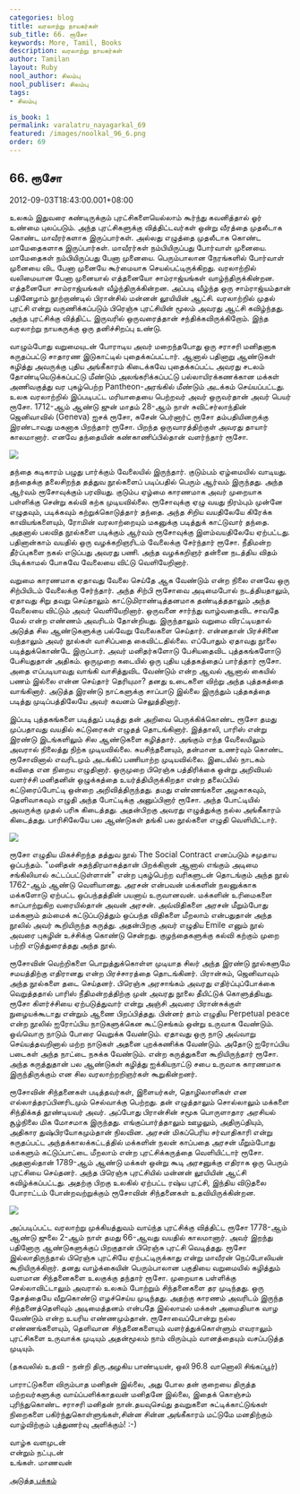```yaml
---
categories: blog
title: வரலாற்று நாயகர்கள்
sub_title: 66. ரூசோ
keywords: More, Tamil, Books
description: வரலாற்று நாயகர்கள்
author: Tamilan
layout: Ruby
nool_author: சிலம்பு
nool_publiser: சிலம்பு
tags:
- சிலம்பு

is_book: 1
permalink: varalatru_nayagarkal_69
featured: /images/noolkal_96_6.png
order: 69
---
```



## 66. ரூசோ

2012-09-03T18:43:00.001+08:00

உலகம் இதுவரை கண்டிருக்கும் புரட்சிகளையெல்லாம் கூர்ந்து கவனித்தால் ஓர் உண்மை புலப்படும். அந்த புரட்சிகளுக்கு வித்திட்டவர்கள் ஒன்று வீரத்தை முதலீடாக கொண்ட மாவீரர்களாக இருப்பார்கள். அல்லது எழுத்தை முதலீடாக கொண்ட மாமேதைகளாக இருப்பார்கள். மாவீரர்கள் நம்பியிருப்பது போர்வாள் முனையை. மாமேதைகள் நம்பியிருப்பது பேனா முனையை. பெரும்பாலான நேரங்களில் போர்வாள் முனையை விட பேனா முனையே கூர்மையாக செயல்பட்டிருக்கிறது. வரலாற்றில் வலிமையான பேனா முனையால் எத்தனையோ சாம்ராஜ்யங்கள் வாழ்ந்திருக்கின்றன. எத்தனையோ சாம்ராஜ்யங்கள் வீழ்ந்திருக்கின்றன. அப்படி வீழ்ந்த ஒரு சாம்ராஜ்யம்தான் பதினேழாம் நூற்றாண்டில் பிரான்சில் மன்னன் லூயியின் ஆட்சி. வரலாற்றில் முதல் புரட்சி என்று வருணிக்கப்படும் பிரெஞ்சு புரட்சியின் மூலம் அவரது ஆட்சி கவிழ்ந்தது. அந்த புரட்சிக்கு வித்திட்ட இருவரில் ஒருவரைத்தான் சந்திக்கவிருக்கிறோம். இந்த வரலாற்று நாயகருக்கு ஒரு தனிச்சிறப்பு உண்டு.

வாழும்போது வறுமையுடன் போராடிய அவர் மறைந்தபோது ஒரு சராசரி மனிதனாக கருதப்பட்டு சாதாரண இடுகாட்டில் புதைக்கப்பட்டார். ஆனால் பதினாறு ஆண்டுகள் கழித்து அவருக்கு புதிய அங்கீகாரம் கிடைக்கவே புதைக்கப்பட்ட அவரது சடலம் தோண்டியெடுக்கப்பட்டு மீண்டும் அலங்கரிக்கப்பட்டு பல்லாயிரக்கணக்கான மக்கள் அணிவகுத்து வர புகழ்பெற்ற Pantheon-அரங்கில் மீண்டும் அடக்கம் செய்யப்பட்டது. உலக வரலாற்றில் இப்படிபட்ட மரியாதையை பெற்றவர் அவர் ஒருவர்தான் அவர் பெயர் ரூசோ. 1712-ஆம் ஆண்டு ஜுன் மாதம் 28-ஆம் நாள் சுவிட்சர்லாந்தின் ஜெனிவாவில் (Geneva) ஐசக் ரூசோ, சுசேன் பெர்னார்ட் ரூசோ தம்பதியினருக்கு இரண்டாவது மகனாக பிறந்தார் ரூசோ. பிறந்த ஒருவாரத்திற்குள் அவரது தாயார் காலமானார். எனவே தந்தையின் கண்காணிப்பில்தான் வளர்ந்தார் ரூசோ.

![](http://2.bp.blogspot.com/-P3goWVKj9do/UEMHLkJ-MXI/AAAAAAAACL8/kgIS8K_JlT0/s320/rousseau.jpg)

தந்தை கடிகாரம் பழுது பார்க்கும் வேலையில் இருந்தார். குடும்பம் ஏழ்மையில் வாடியது. தந்தைக்கு தலைசிறந்த தத்துவ நூல்களைப் படிப்பதில் பெரும் ஆர்வம் இருந்தது. அந்த ஆர்வம் ரூசோவுக்கும் பரவியது. குடும்ப ஏழ்மை காரணமாக அவர் முறையாக பள்ளிக்கு சென்று கல்வி கற்க முடியவில்லை. ரூசோவுக்கு ஏழு வயது நிரம்பும் முன்னே எழுதவும், படிக்கவும் கற்றுக்கொடுத்தார் தந்தை. அந்த சிறிய வயதிலேயே கிரேக்க காவியங்களையும், ரோமின் வரலாற்றையும் மகனுக்கு படித்துக் காட்டுவார் தந்தை. அதனால் பலவித நூல்களை படிக்கும் ஆர்வம் ரூசோவுக்கு இளம்வயதிலேயே ஏற்பட்டது. பதினான்காம் வயதில் ஒரு வழக்கறிஞரிடம் வேலைக்கு சேர்ந்தார் ரூசோ. நீதிமன்ற தீர்ப்புகளை நகல் எடுப்பது அவரது பணி. அந்த வழக்கறிஞர் தன்னை நடத்திய விதம் பிடிக்காமல் போகவே வேலையை விட்டு வெளியேறினார்.

வறுமை காரணமாக ஏதாவது வேலை செய்தே ஆக வேண்டும் என்ற நிலை எனவே ஒரு சிற்பியிடம் வேலைக்கு சேர்ந்தார். அந்த சிற்பி ரூசோவை அடிமைபோல் நடத்தியதாலும், ஏதாவது சிறு தவறு செய்தாலும் காட்டுமிராண்டித்தனமாக தண்டித்ததாலும் அந்த வேலையை விட்டும் அவர் வெளியேறினார். ஒருவனை சார்ந்து வாழ்வதைவிட சாவதே மேல் என்ற எண்ணம் அவரிடம் தோன்றியது. இருந்தாலும் வறுமை விரட்டியதால் அடுத்த சில ஆண்டுகளுக்கு பல்வேறு வேலைகளை செய்தார். என்னதான் பிரச்சினை வந்தாலும் அவர் நூல்கள் வாசிப்பதை கைவிட்டதில்லை. எப்போதும் ஏதாவது நூலை படித்துக்கொண்டே இருப்பார். அவர் மனிதர்களோடு பேசியதைவிட புத்தகங்களோடு பேசியதுதான் அதிகம். ஒருமுறை கடையில் ஒரு புதிய புத்தகத்தைப் பார்த்தார் ரூசோ. அதை எப்படியாவது வாங்கி வாசித்துவிட வேண்டும் என்ற ஆவல் ஆனால் கையில் பணம் இல்லை என்ன செய்தார் தெரியுமா? தனது உடைகளை விற்று அந்த புத்தகத்தை வாங்கினார். அடுத்த இரண்டு நாட்களுக்கு சாப்பாடு இல்லை இருந்தும் புத்தகத்தை படித்து முடிப்பத்திலேயே அவர் கவனம் செலுத்தினார்.

இப்படி புத்தகங்களை படித்துப் படித்து தன் அறிவை பெருக்கிக்கொண்ட ரூசோ தமது முப்பதாவது வயதில் கட்டுரைகள் எழுதத் தொடங்கினார். இத்தாலி, பாரிஸ் என்று இரண்டு இடங்களிலும் சில ஆண்டுகளை கழித்தார். அங்கும் எந்த வேலையிலும் அவரால் நிலைத்து நிற்க முடியவில்லை. சுயசிந்தனையும், தன்மான உணர்வும் கொண்ட ரூசோவினால் எவரிடமும் அடங்கிப் பணியாற்ற முடியவில்லை. இடையில் நாடகம் கவிதை என நிறைய எழுதினார். ஒருமுறை பிரெஞ்சு பத்திரிக்கை ஒன்று அறிவியல் வளர்ச்சி மனிதனின் ஒழுக்கத்தை உயர்த்தியிருக்கிறதா என்ற தலைப்பில் கட்டுரைப்போட்டி ஒன்றை அறிவித்திருந்தது. தமது எண்ணங்களை அழகாகவும், தெளிவாகவும் எழுதி அந்த போட்டிக்கு அனுப்பினார் ரூசோ. அந்த போட்டியில் அவருக்கு முதல் பரிசு கிடைத்தது. அதன்பிறகு அவரது எழுத்துக்கு நல்ல அங்கீகாரம் கிடைத்தது. பாரிசிலேயே பல ஆண்டுகள் தங்கி பல நூல்களை எழுதி வெளியிட்டார்.

![](http://3.bp.blogspot.com/-9wo5iys2bKw/UEMHRw7I8uI/AAAAAAAACME/FwtC9FyGB80/s320/JJR_000.jpg)

ரூசோ எழுதிய மிகச்சிறந்த தத்துவ நூல் The Social Contract எனப்படும் சமுதாய ஒப்பந்தம். "மனிதன் சுதந்திரமாகத்தான் பிறக்கிறான் ஆனால் எங்கும் அடிமை சங்கிலியால் கட்டப்பட்டுள்ளான்" என்ற புகழ்பெற்ற வரிகளுடன் தொடங்கும் அந்த நூல் 1762-ஆம் ஆண்டு வெளியானது. அரசன் என்பவன் மக்களின் நலனுக்காக மக்களோடு ஏற்பட்ட ஒப்பந்தத்தின் பயனாய் உருவானவன். மக்களின் உரிமைகளை காப்பாற்றுகிற வரையில்தான் அவன் அரசன். அவ்விதிகளை அரசன் மீறும்போது மக்களும் தம்மைக் கட்டுப்படுத்தும் ஒப்பந்த விதிகளை மீறலாம் என்பதுதான் அந்த நூலில் அவர் கூறியிருந்த கருத்து. அதன்பிறகு அவர் எழுதிய Emile எனும் நூல் அவரை புகழின் உச்சிக்கு கொண்டு சென்றது. குழந்தைகளுக்கு கல்வி கற்கும் முறை பற்றி எடுத்துரைத்தது அந்த நூல்.

ரூசோவின் வெற்றிகளை பொறுத்துக்கொள்ள முடியாத சிலர் அந்த இரண்டு நூல்களுமே சமயத்திற்கு எதிரானது என்ற பிரச்சாரத்தை தொடங்கினர். பிரான்சும், ஜெனிவாவும் அந்த நூல்களை தடை செய்தனர். பிரெஞ்சு அரசாங்கம் அவரது எதிர்ப்புப்போக்கை வெறுத்ததால் பாரிஸ் நீதிமன்றத்திற்கு முன் அவரது நூலை தீயிட்டுக் கொளுத்தியது. ரூசோ கிளர்ச்சியை ஏற்படுத்துவார் என்று அஞ்சி அவரை பிரான்சுக்குள் நுழையக்கூடாது என்றும் ஆணை பிறப்பித்தது. பின்னர் தாம் எழுதிய Perpetual peace என்ற நூலில் ஐரோப்பிய நாடுகளுக்கென கூட்டுசங்கம் ஒன்று உருவாக வேண்டும். ஒவ்வொரு நாடும் போரை வெறுக்க வேண்டும். ஏதாவது ஒரு நாடு அவ்வாறு செய்யத்தவறினால் மற்ற நாடுகள் அதனை புறக்கணிக்க வேண்டும். அதோடு ஐரோப்பிய படைகள் அந்த நாட்டை நசுக்க வேண்டும். என்ற கருத்துகளை கூறியிருந்தார் ரூசோ. அந்த கருத்துதான் பல ஆண்டுகள் கழித்து ஐக்கியநாட்டு சபை உருவாக காரணமாக இருந்திருக்கும் என சில வரலாற்றறிஞர்கள் கூறுகின்றனர்.

ரூசோவின் சிந்தனைகள் படித்தவர்கள், இளையர்கள், தொழிலாளிகள் என எல்லாத்தரப்பினரிடமும் செல்வாக்கு பெற்றது. தன் எழுத்தாலும் சொல்லாலும் மக்களை சிந்திக்கத் தூண்டியவர் அவர். அப்போது பிரான்சின் சமூக பொருளாதார அரசியல் சூழ்நிலை மிக மோசமாக இருந்தது. எங்குப்பார்த்தாலும் ஊழலும், அதிருப்தியும், அதிகார துஷ்பிரயோகமும்தான் நிலவின. அரசன் மிகப்பெரிய சர்வாதிகாரி என்று கருதப்பட்ட அந்தக்காலக்கட்டத்தில் மக்களின் நலன் காப்பதை அரசன் மீறும்போது மக்களும் கட்டுப்பாட்டை மீறலாம் என்ற புரட்சிக்கருத்தை வெளியிட்டார் ரூசோ. அதனால்தான் 1789-ஆம் ஆண்டு மக்கள் ஒன்று கூடி அரசனுக்கு எதிராக ஒரு பெரும் புரட்சியை செய்தனர். அந்த பிரெஞ்சு புரட்சியில் மன்னன் லூயியின் ஆட்சி கவிழ்க்கப்பட்டது. அதற்கு பிறகு உலகில் ஏற்பட்ட ரஷ்ய புரட்சி, இந்திய விடுதலை போராட்டம் போன்றவற்றுக்கும் ரூசோவின் சிந்தனைகள் உதவியிருக்கின்றன.

![](http://1.bp.blogspot.com/-0r1fhfWC1KQ/UEMHaGXam7I/AAAAAAAACMM/nMhnCHUlFMg/s320/rousseau.gif)

அப்படிப்பட்ட வரலாற்று முக்கியத்துவம் வாய்ந்த புரட்சிக்கு வித்திட்ட ரூசோ 1778-ஆம் ஆண்டு ஜுலை 2-ஆம் நாள் தமது 66-ஆவது வயதில் காலமானார். அவர் இறந்து பதினோரு ஆண்டுகளுக்குப் பிறகுதான் பிரெஞ்சு புரட்சி வெடித்தது. ரூசோ இல்லாதிருந்தால் பிரெஞ்சு புரட்சியே ஏற்பட்டிருக்காது என்று மாவீரன் நெப்போலியன் கூறியிருக்கிறார். தனது வாழ்க்கையின் பெரும்பாலான பகுதியை வறுமையில் கழித்தும் வளமான சிந்தனைகளை உலகுக்கு தந்தார் ரூசோ. முறையாக பள்ளிக்கு செல்லாவிட்டாலும் அவரால் உலகம் போற்றும் சிந்தனைகளை தர முடிந்தது. ஒரு தேசத்தையே வீறுகொண்டு எழச்செய்ய முடிந்தது. அதற்கு காரணம் அவரிடம் இருந்த சிந்தனைத்தெளிவும் அடிமைத்தனம் என்பதே இல்லாமல் மக்கள் அமைதியாக வாழ வேண்டும் என்ற உயரிய எண்ணமும்தான். ரூசோவைப்போன்று நல்ல எண்ணங்களையும், தெளிவான சிந்தனைகளையும் வளர்த்துக்கொள்ளும் எவராலும் புரட்சிகளை உருவாக்க முடியும் அதன்மூலம் நாம் விரும்பும் வானத்தையும் வசப்படுத்த முடியும்.

(தகவலில் உதவி - நன்றி திரு.அழகிய பாண்டியன், ஒலி 96.8 வானொலி சிங்கப்பூர்)

பாராட்டுகளை விரும்பாத மனிதன் இல்லை, அது போல தன் குறையை திருத்த மற்றவர்களுக்கு வாய்ப்பளிக்காதவன் மனிதனே இல்லை, இதைக் கொஞ்சம் புரிந்துகொண்ட சராசரி மனிதன் நான்.தயவுசெய்து தவறுகளை சுட்டிக்காட்டுங்கள் நிறைகளை பகிர்ந்துகொள்ளுங்கள்,சின்ன சின்ன அங்கீகாரம் மட்டுமே மனதிற்கும் வாழ்விற்கும் புத்துணர்வு அளிக்கும்! :-)

வாழ்க வளமுடன்  
என்றும் நட்புடன்  
உங்கள். மாணவன்

[அடுத்த பக்கம்](varalatru_nayagarkal_70)